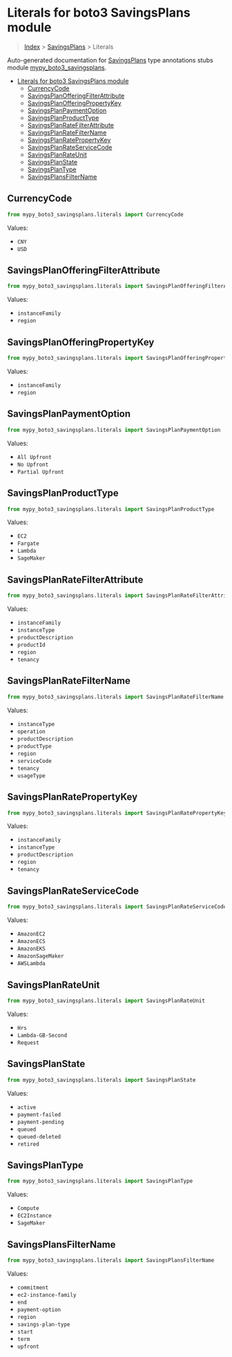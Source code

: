 # Literals for boto3 SavingsPlans module

> [Index](../index.md) > [SavingsPlans](./index.md) > Literals

Auto-generated documentation for [SavingsPlans](https://boto3.amazonaws.com/v1/documentation/api/latest/reference/services/savingsplans.html#SavingsPlans)
type annotations stubs module [mypy_boto3_savingsplans](https://pypi.org/project/mypy-boto3-savingsplans/).

- [Literals for boto3 SavingsPlans module](#literals-for-boto3-savingsplans-module)
  - [CurrencyCode](#currencycode)
  - [SavingsPlanOfferingFilterAttribute](#savingsplanofferingfilterattribute)
  - [SavingsPlanOfferingPropertyKey](#savingsplanofferingpropertykey)
  - [SavingsPlanPaymentOption](#savingsplanpaymentoption)
  - [SavingsPlanProductType](#savingsplanproducttype)
  - [SavingsPlanRateFilterAttribute](#savingsplanratefilterattribute)
  - [SavingsPlanRateFilterName](#savingsplanratefiltername)
  - [SavingsPlanRatePropertyKey](#savingsplanratepropertykey)
  - [SavingsPlanRateServiceCode](#savingsplanrateservicecode)
  - [SavingsPlanRateUnit](#savingsplanrateunit)
  - [SavingsPlanState](#savingsplanstate)
  - [SavingsPlanType](#savingsplantype)
  - [SavingsPlansFilterName](#savingsplansfiltername)

## CurrencyCode

```python
from mypy_boto3_savingsplans.literals import CurrencyCode
```

Values:

- `CNY`
- `USD`

## SavingsPlanOfferingFilterAttribute

```python
from mypy_boto3_savingsplans.literals import SavingsPlanOfferingFilterAttribute
```

Values:

- `instanceFamily`
- `region`

## SavingsPlanOfferingPropertyKey

```python
from mypy_boto3_savingsplans.literals import SavingsPlanOfferingPropertyKey
```

Values:

- `instanceFamily`
- `region`

## SavingsPlanPaymentOption

```python
from mypy_boto3_savingsplans.literals import SavingsPlanPaymentOption
```

Values:

- `All Upfront`
- `No Upfront`
- `Partial Upfront`

## SavingsPlanProductType

```python
from mypy_boto3_savingsplans.literals import SavingsPlanProductType
```

Values:

- `EC2`
- `Fargate`
- `Lambda`
- `SageMaker`

## SavingsPlanRateFilterAttribute

```python
from mypy_boto3_savingsplans.literals import SavingsPlanRateFilterAttribute
```

Values:

- `instanceFamily`
- `instanceType`
- `productDescription`
- `productId`
- `region`
- `tenancy`

## SavingsPlanRateFilterName

```python
from mypy_boto3_savingsplans.literals import SavingsPlanRateFilterName
```

Values:

- `instanceType`
- `operation`
- `productDescription`
- `productType`
- `region`
- `serviceCode`
- `tenancy`
- `usageType`

## SavingsPlanRatePropertyKey

```python
from mypy_boto3_savingsplans.literals import SavingsPlanRatePropertyKey
```

Values:

- `instanceFamily`
- `instanceType`
- `productDescription`
- `region`
- `tenancy`

## SavingsPlanRateServiceCode

```python
from mypy_boto3_savingsplans.literals import SavingsPlanRateServiceCode
```

Values:

- `AmazonEC2`
- `AmazonECS`
- `AmazonEKS`
- `AmazonSageMaker`
- `AWSLambda`

## SavingsPlanRateUnit

```python
from mypy_boto3_savingsplans.literals import SavingsPlanRateUnit
```

Values:

- `Hrs`
- `Lambda-GB-Second`
- `Request`

## SavingsPlanState

```python
from mypy_boto3_savingsplans.literals import SavingsPlanState
```

Values:

- `active`
- `payment-failed`
- `payment-pending`
- `queued`
- `queued-deleted`
- `retired`

## SavingsPlanType

```python
from mypy_boto3_savingsplans.literals import SavingsPlanType
```

Values:

- `Compute`
- `EC2Instance`
- `SageMaker`

## SavingsPlansFilterName

```python
from mypy_boto3_savingsplans.literals import SavingsPlansFilterName
```

Values:

- `commitment`
- `ec2-instance-family`
- `end`
- `payment-option`
- `region`
- `savings-plan-type`
- `start`
- `term`
- `upfront`
